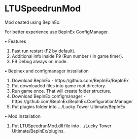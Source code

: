 # LTUSpeedrunMod

Mod ceated using BepInEx.

For better experience use BepInEx ConfigManager.

• Features 
<ol>
  <li>Fast run restart (F2 by default).</li>
  <li>Additional info inside F9 (Run number / In game timer).</li>
  <li>F9 Debug always on mode.</li>
</ol>

• Bepinex and configmanager installation
<ol>
  <li>Download BepInEx - https://github.com/BepInEx/BepInEx</li>
  <li>Put downloaded files into game root directory.</li>
  <li>Run game once. That will create folder structure.</li>
  <li>Download BepInEx configmanager -  https://github.com/BepInEx/BepInEx.ConfigurationManager</li>
  <li>Put plugins folder into .../Lucky Tower Ultimate/BepInEx.</li>
</ol>

• Mod installation
<ol>
  <li>Put LTUSpeedrunMod.dll file into .../Lucky Tower Ultimate/BepInEx/plugins.</li>
</ol>
